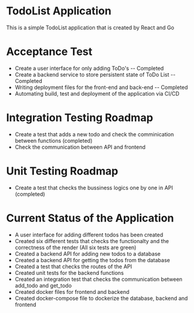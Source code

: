 # TodoList Application



This is a simple TodoList application that is created by React and Go

# Acceptance Test
- Create a user interface for only adding ToDo's -- Completed
- Create a backend service to store persistent state of ToDo List -- Completed
- Writing deployment files for the front-end and back-end -- Completed
- Automating build, test and deployment of the application via CI/CD

# Integration Testing Roadmap
- Create a test that adds a new todo and check the comminication between functions (completed)
- Check the communication between API and frontend

# Unit Testing Roadmap
- Create a test that checks the bussiness logics one by one in API (completed)

# Current Status of the Application
- A user interface for adding different todos has been created
- Created six different tests that checks the functionalty and the correctness of the render (All six tests are green)
- Created a backend API for adding new todos to a database
- Created a backend API for getting the todos from the database
- Created a test that checks the routes of the API
- Created unit tests for the  backend functions
- Created an integration test that checks the communication between add_todo and get_todo
- Created docker files for frontend and backend
- Created docker-compose file to dockerize the database, backend and frontend
